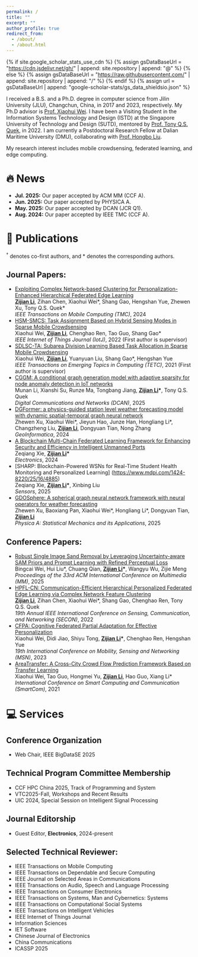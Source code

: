 ```yaml
---
permalink: /
title: ""
excerpt: ""
author_profile: true
redirect_from: 
  - /about/
  - /about.html
---
```


{% if site.google_scholar_stats_use_cdn %}
{% assign gsDataBaseUrl = "https://cdn.jsdelivr.net/gh/" | append: site.repository | append: "@" %}
{% else %}
{% assign gsDataBaseUrl = "https://raw.githubusercontent.com/" | append: site.repository | append: "/" %}
{% endif %}
{% assign url = gsDataBaseUrl | append: "google-scholar-stats/gs_data_shieldsio.json" %}

<span class='anchor' id='about-me'></span>


I received a B.S. and a Ph.D. degree in computer science from Jilin University (JLU), Changchun, China, in 2017 and 2023, respectively. My Ph.D advisor is [Prof. Xiaohui Wei](https://ccst.jlu.edu.cn/info/1367/19686.htm). I have been a Visiting Student in the Information Systems Technology and Design (ISTD) at the Singapore University of Technology and Design (SUTD), mentored by [Prof. Tony Q.S. Quek](https://people.sutd.edu.sg/~tonyquek/), in 2022. I am currently a Postdoctoral Research Fellow at Dalian Maritime University (DMU), collaborating with [Prof. Hongbo Liu](https://www.scholat.com/liuhongbo).

My research interest includes mobile crowdsensing, federated learning, and edge computing.

# 🔥 News

- **Jul. 2025:** Our paper accepted by ACM MM (CCF A).
- **Jun. 2025:** Our paper accepted by PHYSICA A.
- **May. 2025:** Our paper accepted by DCAN (JCR Q1).
- **Aug. 2024:** Our paper accepted by IEEE TMC (CCF A).


# 📝 Publications 

<sup>†</sup> denotes co-first authors, and \* denotes the corresponding authors.

## Journal Papers:

- [Exploiting Complex Network-based Clustering for Personalization-Enhanced Hierarchical Federated Edge Learning](https://ieeexplore.ieee.org/document/10645291)<br>
  **<u>Zijian Li</u>**, Zihan Chen, Xiaohui Wei*, Shang Gao, Hengshan Yue, Zhewen Xu, Tony Q.S. Quek*<br>
  *IEEE Transactions on Mobile Computing (TMC)*, 2024<br>
- [HSM-SMCS: Task Assignment Based on Hybrid Sensing Modes in Sparse Mobile Crowdsensing](https://ieeexplore.ieee.org/abstract/document/9711556)<br>
  Xiaohui Wei, **<u>Zijian Li</u>**, Chenghao Ren, Tao Guo, Shang Gao*<br>
  *IEEE Internet of Things Journal (IotJ)*, 2022 (First author is supervisor)<br>
- [SDLSC-TA: Subarea Division Learning Based Task Allocation in Sparse Mobile Crowdsensing](https://ieeexplore.ieee.org/abstract/document/9296817)<br>
  Xiaohui Wei, **<u>Zijian Li</u>**, Yuanyuan Liu, Shang Gao*, Hengshan Yue<br>
  *IEEE Transactions on Emerging Topics in Computing (TETC)*, 2021 (First author is supervisor)<br>
- [CGGM: A conditional graph generation model with adaptive sparsity for node anomaly detection in IoT networks](https://www.sciencedirect.com/science/article/pii/S2352864825000768)<br>
  Munan Li, Xianshi Su, Runze Ma, Tongbang Jiang, **<u>Zijian Li</u>\***, Tony Q.S. Quek<br>
  *Digital Communications and Networks (DCAN)*, 2025<br>
- [DGFormer: a physics-guided station level weather forecasting model with dynamic spatial-temporal graph neural network](https://link.springer.com/article/10.1007/s10707-024-00511-1) <br>
  Zhewen Xu, Xiaohui Wei*, Jieyun Hao, Junze Han, Hongliang Li*, Changzheng Liu, **<u>Zijian Li</u>**, Dongyuan Tian, Nong Zhang <br>
  *GeoInformatica*, 2024
- [A Blockchain Multi-Chain Federated Learning Framework for Enhancing Security and Efficiency in Intelligent Unmanned Ports](https://doi.org/10.3390/electronics13244926)<br>
  Zeqiang Xie, **<u>Zijian Li</u>\*** <br>
  *Electronics*, 2024
- [SHARP: Blockchain-Powered WSNs for Real-Time Student Health Monitoring and Personalized Learning]
  (https://www.mdpi.com/1424-8220/25/16/4885)<br>
  Zeqiang Xie, **<u>Zijian Li</u>\***, Xinbing Liu <br>
  *Sensors*, 2025
- [GDOSphere: A spherical graph neural network framework with neural operators for weather forecasting](https://www.sciencedirect.com/science/article/abs/pii/S0378437125004248?via%3Dihub)<br>
  Zhewen Xu, Baoxiang Pan, Xiaohui Wei*, Hongliang Li*, Dongyuan Tian, **<u>Zijian Li</u>** <br>
  *Physica A: Statistical Mechanics and its Applications*, 2025

## Conference Papers:
- [Robust Single Image Sand Removal by Leveraging Uncertainty-aware SAM Priors and Prompt Learning with Refined Perceptual Loss]()
  <br>Bingcai Wei, Hui Liu*, Chuang Qian, **<u>Zijian Li</u>\***, Wangyu Wu, Zijie Meng<br>
  *Proceedings of the 33rd ACM International Conference on Multimedia (MM)*, 2025
- [HPFL-CN: Communication-Efficient Hierarchical Personalized Federated Edge Learning via Complex Network Feature Clustering](https://ieeexplore.ieee.org/abstract/document/9918588)<br>
  **<u>Zijian Li</u>**, Zihan Chen, Xiaohui Wei*, Shang Gao, Chenghao Ren, Tony Q.S. Quek<br>
  *19th Annual IEEE International Conference on Sensing, Communication, and Networking (SECON)*, 2022<br>
- [CFPA: Cognitive Federated Partial Adaptation for Effective Personalization](https://ieeexplore.ieee.org/document/10566979)<br>
  Xiaohui Wei, Didi Jiao, Shiyu Tong, **<u>Zijian Li</u>\***, Chenghao Ren, Hengshan Yue<br>
  *19th International Conference on Mobility, Sensing and Networking (MSN)*, 2023<br>
- [AreaTransfer: A Cross-City Crowd Flow Prediction Framework Based on Transfer Learning](https://link.springer.com/chapter/10.1007/978-3-030-97774-0_22)<br>
  Xiaohui Wei, Tao Guo, Hongmei Yu, **<u>Zijian Li</u>**, Hao Guo, Xiang Li*<br>
  *International Conference on Smart Computing and Communication (SmartCom)*, 2021



# 💻 Services

## Conference Organization
- Web Chair, IEEE BigDataSE 2025

## Technical Program Committee Membership
- CCF HPC China 2025, Track of Programming and System
- VTC2025-Fall, Workshops and Recent Results
- UIC 2024, Special Session on Intelligent Signal Processing


## Journal Editorship
- Guest Editor, **Electronics**, 2024-present

## Selected Technical Reviewer:
- IEEE Transactions on Mobile Computing
- IEEE Transactions on Dependable and Secure Computing
- IEEE Journal on Selected Areas in Communications
- IEEE Transactions on Audio, Speech and Language Processing
- IEEE Transactions on Consumer Electronics
- IEEE Transactions on Systems, Man and Cybernetics: Systems
- IEEE Transactions on Computational Social Systems
- IEEE Transactions on Intelligent Vehicles
- IEEE Internet of Things Journal
- Information Sciences
- IET Software
- Chinese Journal of Electronics
- China Communications
- ICASSP 2025
